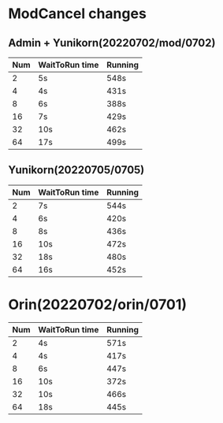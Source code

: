 # ModCancel changes

## Admin + Yunikorn(20220702/mod/0702)
Num | WaitToRun time | Running |
| - |       -      |     -   |
| 2 | 5s | 548s |
| 4 | 4s | 431s |
| 8 | 6s | 388s |
| 16| 7s | 429s |
| 32| 10s | 462s |
| 64| 17s | 499s |

## Yunikorn(20220705/0705)
 
Num | WaitToRun time | Running |
| - |       -      |     -   |
| 2 | 7s | 544s |
| 4 | 6s | 420s |
| 8 | 8s | 436s |
| 16| 10s | 472s |
| 32| 18s | 480s |
| 64| 16s | 452s |

# Orin(20220702/orin/0701)

Num | WaitToRun time | Running |
| - |       -      |     -   |
| 2 | 4s | 571s |
| 4 | 4s | 417s |
| 8 | 6s | 447s |
| 16| 10s | 372s |
| 32| 10s | 466s |
| 64| 18s | 445s |
